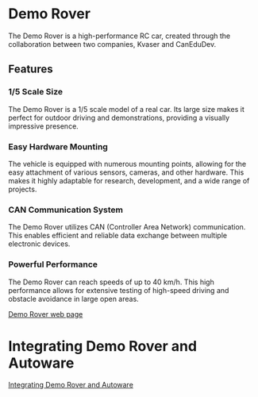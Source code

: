 # Demo Rover
The Demo Rover is a high-performance RC car, created through the collaboration between two companies, Kvaser and CanEduDev.

## Features
### 1/5 Scale Size  

The Demo Rover is a 1/5 scale model of a real car. Its large size makes it perfect for outdoor driving and demonstrations, providing a visually impressive presence.

### Easy Hardware Mounting  

The vehicle is equipped with numerous mounting points, allowing for the easy attachment of various sensors, cameras, and other hardware. This makes it highly adaptable for research, development, and a wide range of projects.

### CAN Communication System  

The Demo Rover utilizes CAN (Controller Area Network) communication. This enables efficient and reliable data exchange between multiple electronic devices. 

### Powerful Performance  

The Demo Rover can reach speeds of up to 40 km/h. This high performance allows for extensive testing of high-speed driving and obstacle avoidance in large open areas.    

[Demo Rover web page](https://www.canedudev.com/product/demo-rover/)

# Integrating Demo Rover and Autoware
[Integrating Demo Rover and Autoware](./markdown/Integrate.md)
